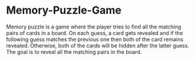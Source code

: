 # Memory-Puzzle-Game

Memory puzzle is a game where the player tries to find all the matching pairs of cards in a board. On each guess, a card gets revealed and if the following guess matches the previous one then both of the card remains revealed. Otherwise, both of the cards will be hidden after the latter guess. The goal is to reveal all the matching pairs in the board.
